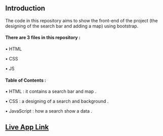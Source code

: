 
## Introduction

The code in this repository aims to show the front-end of the project (the designing of the search bar and adding a map) using bootstrap.

#### There are 3 files in this repository :

•	HTML 

•	CSS 

•	JS

#### Table of Contents :

•	HTML : it contains a search bar and map .


•	CSS : a designing of a search and background .


•	JavaScript : how a search show a data .

## [Live App Link](places-re-ranking.netlify.app)

